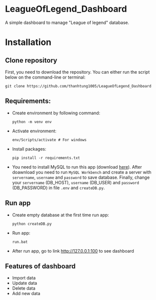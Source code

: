 # **LeagueOfLegend_Dashboard**
A simple dashboard to manage "League of legend" database.
# **Installation**
## **Clone repository**
First, you need to download the repository. You can either run the script below on the command-line or terminal:

```
git clone https://github.com/thanhtung1005/LeagueOfLegend_Dashboard
```

## **Requirements:**
* Create environment by following command:
    ```console
    python -m venv env
    ```

* Activate environment:
    ```console
    env/Scripts/activate # For windows
    ```

* Install packages:
  ```console
  pip install -r requirements.txt
  ```

* You need to install MySQL to run this app (download [here](https://dev.mysql.com/doc/workbench/en/wb-installing-windows.html)). After doawnload you need to run `MySQL Workbench` and create a server with `servername`, `username` and `password` to save database. Finally, change your `servername` (DB_HOST),  `username` (DB_USER) and `password` (DB_PASSWORD) in file `.env` and `createDB.py`.

## **Run app**

* Create empty database at the first time run app:
    ```console
    python createDB.py
    ```
* Run app:
    ```console
    run.bat
    ```
* After run app, go to link http://127.0.0.1:100 to see dashboard

## **Features of dashboard**

- Import data
- Update data
- Delete data
- Add new data
